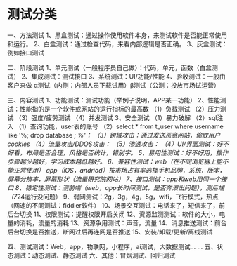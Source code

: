 # 测试分类
一、方法测试
1、黑盒测试：通过操作使用软件本身，来测试软件是否能正常使用和运行。
2、白盒测试：通过检查代码，来看内部逻辑是否正确。
3、灰盒测试：例如接口测试

二、阶段测试
1、单元测试（一般程序员自己做）：代码，单元，函数（白盒测试）
2、集成测试：测试接口
3、系统测试：UI/功能/性能
4、验收测试：一般由客户来做 α测试（内侧：内部人员下载试用）β测试（公测：投放市场试运营）

三、内容测试
1、功能测试：测试功能（举例子说明，APP某一功能）
2、性能测试：性能指的是一个软件或网站的运行指标的最高数
（1）负载测试
（2）压力测试
（3）强度/疲劳测试
（4）并发测试
3、安全测试
（1）暴力破解
（2）sql注入 （1）查询功能，user表的账号
            （2）select * from t_user where username like &apos;%;
                 drop database *;
                 %&apos;；
（3）跨域攻击：通过发送恶意网站，偷取用户cookies
（4）流量攻击/DDOS攻击：
（5）渗透攻击：
（4）UI/界面测试：好不好看，布局是否合理，风格是否统计，错别字。
5、易用性测试：好不好用，操作步骤越少越好，学习成本越低越好。
6、兼容性测试：web（在不同浏览器上能不能正常使用）
                 app（iOS，andriod）按市场占有率选择手机品牌，系统，版本，屏幕分辨率，屏幕形状（流量研究院网站）
7、接口测试：app和web用同一个接口
8、稳定性测试：测前端（web，app长时间测试，是否奔溃出问题），测后端（7*24运行没问题）
9、弱网测试：2g，3g，4g，5g，wifi，飞行模式，热点（网速的不同测试：fiddler软件）
10、场景交互测试：电话来了，短信来了，前后台切换
11、权限测试：提醒权限开启关闭
12、资源监测测试：软件的大小，电量的消耗，流量的消耗
13、资源争用测试：声音，流量
14、消息推送测试：前台后台切换是否推送，断网过后再连网是否推送
15、安装/卸载/更新/离线测试

四、测试测试：Web，app，物联网，小程序，ai测试，大数据测试... ...
五、状态测试：动态测试、静态测试
六、其他：冒烟测试、回归测试